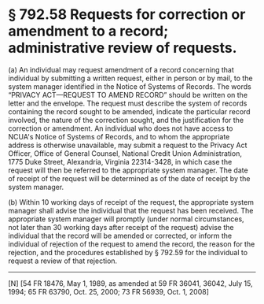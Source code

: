 # § 792.58   Requests for correction or amendment to a record; administrative review of requests.

(a) An individual may request amendment of a record concerning that individual by submitting a written request, either in person or by mail, to the system manager identified in the Notice of Systems of Records. The words “PRIVACY ACT—REQUEST TO AMEND RECORD” should be written on the letter and the envelope. The request must describe the system of records containing the record sought to be amended, indicate the particular record involved, the nature of the correction sought, and the justification for the correction or amendment. An individual who does not have access to NCUA's Notice of Systems of Records, and to whom the appropriate address is otherwise unavailable, may submit a request to the Privacy Act Officer, Office of General Counsel, National Credit Union Administration, 1775 Duke Street, Alexandria, Virginia 22314-3428, in which case the request will then be referred to the appropriate system manager. The date of receipt of the request will be determined as of the date of receipt by the system manager.


(b) Within 10 working days of receipt of the request, the appropriate system manager shall advise the individual that the request has been received. The appropriate system manager will promptly (under normal circumstances, not later than 30 working days after receipt of the request) advise the individual that the record will be amended or corrected, or inform the individual of rejection of the request to amend the record, the reason for the rejection, and the procedures established by § 792.59 for the individual to request a review of that rejection.



---

[N] [54 FR 18476, May 1, 1989, as amended at 59 FR 36041, 36042, July 15, 1994; 65 FR 63790, Oct. 25, 2000; 73 FR 56939, Oct. 1, 2008]




